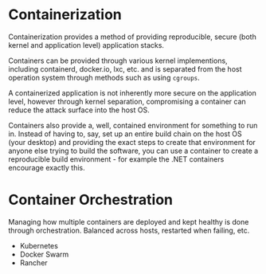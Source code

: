 # Containerization

Containerization provides a method of providing reproducible, secure (both kernel and application level) application stacks. 

Containers can be provided through various kernel implementions, including containerd, docker.io, lxc, etc. and is separated from the host operation system through methods such as using `cgroups`. 

A containerized application is not inherently more secure on the application level, however through kernel separation, compromising a container can reduce the attack surface into the host OS. 

Containers also provide a, well, contained environment for something to run in. Instead of having to, say, set up an entire build chain on the host OS (your desktop) and providing the exact steps to create that environment for anyone else trying to build the software, you can use a container to create a reproducible build environment - for example the .NET containers encourage exactly this. 

# Container Orchestration

Managing how multiple containers are deployed and kept healthy is done through orchestration. Balanced across hosts, restarted when failing, etc.

- Kubernetes
- Docker Swarm
- Rancher
